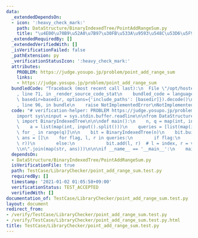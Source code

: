```yaml
---
data:
  _extendedDependsOn:
  - icon: ':heavy_check_mark:'
    path: DataStructure/BinaryIndexedTree/PointAddRangeSum.py
    title: "\u4E00\u70B9\u52A0\u7B97\u30FB\u533A\u9593\u548C\u53D6\u5F97"
  _extendedRequiredBy: []
  _extendedVerifiedWith: []
  _isVerificationFailed: false
  _pathExtension: py
  _verificationStatusIcon: ':heavy_check_mark:'
  attributes:
    PROBLEM: https://judge.yosupo.jp/problem/point_add_range_sum
    links:
    - https://judge.yosupo.jp/problem/point_add_range_sum
  bundledCode: "Traceback (most recent call last):\n  File \"/opt/hostedtoolcache/Python/3.10.4/x64/lib/python3.10/site-packages/onlinejudge_verify/documentation/build.py\"\
    , line 71, in _render_source_code_stat\n    bundled_code = language.bundle(stat.path,\
    \ basedir=basedir, options={'include_paths': [basedir]}).decode()\n  File \"/opt/hostedtoolcache/Python/3.10.4/x64/lib/python3.10/site-packages/onlinejudge_verify/languages/python.py\"\
    , line 96, in bundle\n    raise NotImplementedError\nNotImplementedError\n"
  code: "# verification-helper: PROBLEM https://judge.yosupo.jp/problem/point_add_range_sum\n\
    import sys\ninput = sys.stdin.buffer.readline\n\nfrom DataStructure.BinaryIndexedTree.PointAddRangeSum\
    \ import BinaryIndexedTree\n\n\ndef main():\n    n, q = map(int, input().split())\n\
    \    a = list(map(int, input().split()))\n    queries = [list(map(int, input().split()))\
    \ for _ in range(q)]\n\n    bit = BinaryIndexedTree(n)\n    bit.build(a)\n   \
    \ ans = []\n    for flag, l, r in queries:\n        if flag:\n            ans.append(bit.sum(l,\
    \ r))\n        else:\n            bit.add(l, r)  # l = index, r = val\n\n    print(\"\
    \\n\".join(map(str, ans)))\n\n\nif __name__ == '__main__':\n    main()\n"
  dependsOn:
  - DataStructure/BinaryIndexedTree/PointAddRangeSum.py
  isVerificationFile: true
  path: TestCase/LibraryChecker/point_add_range_sum.test.py
  requiredBy: []
  timestamp: '2021-01-02 01:05:58+09:00'
  verificationStatus: TEST_ACCEPTED
  verifiedWith: []
documentation_of: TestCase/LibraryChecker/point_add_range_sum.test.py
layout: document
redirect_from:
- /verify/TestCase/LibraryChecker/point_add_range_sum.test.py
- /verify/TestCase/LibraryChecker/point_add_range_sum.test.py.html
title: TestCase/LibraryChecker/point_add_range_sum.test.py
---
```

